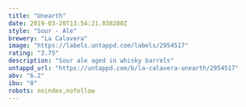 ```yaml
---
title: "Unearth"
date: 2019-03-20T13:54:21.038280Z
style: "Sour - Ale"
brewery: "La Calavera"
image: "https://labels.untappd.com/labels/2954517"
rating: "3.75"
description: "Sour ale aged in whisky barrels"
untappd_url: "https://untappd.com/b/la-calavera-unearth/2954517"
abv: "6.2"
ibu: "0"
robots: noindex,nofollow
---
```

